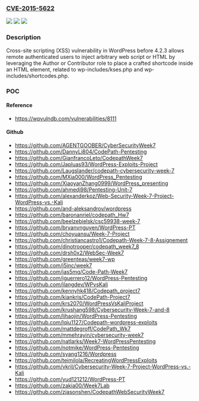 ### [CVE-2015-5622](https://cve.mitre.org/cgi-bin/cvename.cgi?name=CVE-2015-5622)
![](https://img.shields.io/static/v1?label=Product&message=n%2Fa&color=blue)
![](https://img.shields.io/static/v1?label=Version&message=n%2Fa&color=blue)
![](https://img.shields.io/static/v1?label=Vulnerability&message=n%2Fa&color=brighgreen)

### Description

Cross-site scripting (XSS) vulnerability in WordPress before 4.2.3 allows remote authenticated users to inject arbitrary web script or HTML by leveraging the Author or Contributor role to place a crafted shortcode inside an HTML element, related to wp-includes/kses.php and wp-includes/shortcodes.php.

### POC

#### Reference
- https://wpvulndb.com/vulnerabilities/8111

#### Github
- https://github.com/AGENTGOOBER/CyberSecurityWeek7
- https://github.com/DannyLi804/CodePath-Pentesting
- https://github.com/GianfrancoLeto/CodepathWeek7
- https://github.com/Japluas93/WordPress-Exploits-Project
- https://github.com/Laugslander/codepath-cybersecurity-week-7
- https://github.com/MXia000/WordPress_Pentesting
- https://github.com/XiaoyanZhang0999/WordPress_presenting
- https://github.com/ahmedj98/Pentesting-Unit-7
- https://github.com/alexanderkoz/Web-Security-Week-7-Project-WordPress-vs.-Kali
- https://github.com/and-aleksandrov/wordpress
- https://github.com/baronanriel/codepath_Hw7
- https://github.com/beelzebielsk/csc59938-week-7
- https://github.com/bryanvnguyen/WordPress-PT
- https://github.com/choyuansu/Week-7-Project
- https://github.com/christiancastro1/Codepath-Week-7-8-Assignement
- https://github.com/dinotrooper/codepath_week7_8
- https://github.com/drsh0x2/WebSec-Week7
- https://github.com/greenteas/week7-wp
- https://github.com/j5inc/week7
- https://github.com/jas5mg/Code-Path-Week7
- https://github.com/jguerrero12/WordPress-Pentesting
- https://github.com/jlangdev/WPvsKali
- https://github.com/kennyhk418/Codepath_project7
- https://github.com/kiankris/CodePath-Project7
- https://github.com/krs2070/WordPressVsKaliProject
- https://github.com/krushang598/Cybersecurity-Week-7-and-8
- https://github.com/lihaojin/WordPress-Pentesting
- https://github.com/lqiu1127/Codepath-wordpress-exploits
- https://github.com/mattdegroff/CodePath_Wk7
- https://github.com/mmehrayin/cybersecurity-week7
- https://github.com/natlarks/Week7-WordPressPentesting
- https://github.com/notmike/WordPress-Pentesting
- https://github.com/syang1216/Wordpress
- https://github.com/teimilola/RecreatingWordPressExploits
- https://github.com/vkril/Cybersecurity-Week-7-Project-WordPress-vs.-Kali
- https://github.com/yud121212/WordPress-PT
- https://github.com/zakia00/Week7Lab
- https://github.com/zjasonshen/CodepathWebSecurityWeek7

